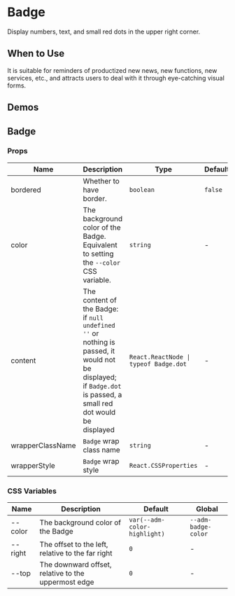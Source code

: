 # Badge

Display numbers, text, and small red dots in the upper right corner.

## When to Use

It is suitable for reminders of productized new news, new functions, new services, etc., and attracts users to deal with it through eye-catching visual forms.

## Demos

<code src="./demos/demo1.tsx"></code>

## Badge

### Props

| Name             | Description                                                                                                                                                        | Type                                  | Default |
| ---------------- | ------------------------------------------------------------------------------------------------------------------------------------------------------------------ | ------------------------------------- | ------- |
| bordered         | Whether to have border.                                                                                                                                            | `boolean`                             | `false` |
| color            | The background color of the Badge. Equivalent to setting the `--color` CSS variable.                                                                               | `string`                              | -       |
| content          | The content of the Badge: if `null` `undefined` `''` or nothing is passed, it would not be displayed; if `Badge.dot` is passed, a small red dot would be displayed | `React.ReactNode \| typeof Badge.dot` | -       |
| wrapperClassName | `Badge` wrap class name                                                                                                                                            | `string`                              | -       |
| wrapperStyle     | `Badge` wrap style                                                                                                                                                 | `React.CSSProperties`                 | -       |

### CSS Variables

| Name    | Description                                         | Default                      | Global              |
| ------- | --------------------------------------------------- | ---------------------------- | ------------------- |
| --color | The background color of the Badge                   | `var(--adm-color-highlight)` | `--adm-badge-color` |
| --right | The offset to the left, relative to the far right   | `0`                          | -                   |
| --top   | The downward offset, relative to the uppermost edge | `0`                          | -                   |
